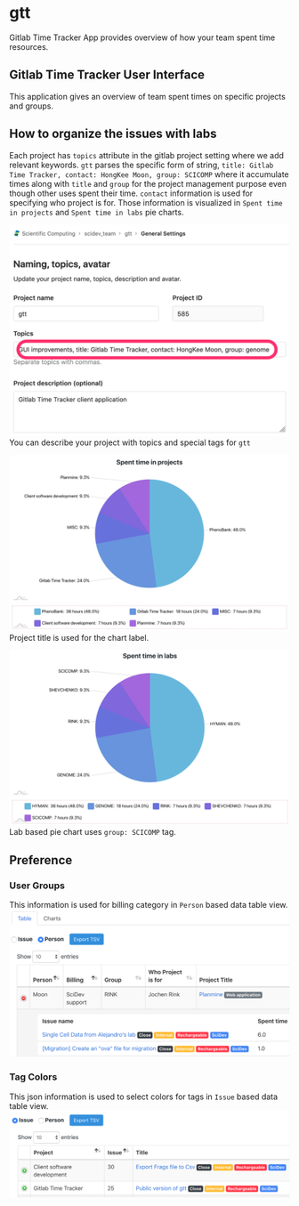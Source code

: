 # gtt
Gitlab Time Tracker App provides overview of how your team spent time resources.


## Gitlab Time Tracker User Interface
This application gives an overview of team spent times on specific projects and groups.

## How to organize the issues with labs
Each project has ```topics``` attribute in the gitlab project setting where we add relevant keywords. ```gtt``` parses the specific form of string, ```title: Gitlab Time Tracker, contact: HongKee Moon, group: SCICOMP``` where it accumulate times along with ```title``` and ```group``` for the project management purpose even though other uses spent their time. ```contact``` information is used for specifying who project is for. Those information is visualized in ```Spent time in projects``` and ```Spent time in labs``` pie charts.

![project_topics](img/gtt_project_topics.png)
You can describe your project with topics and special tags for ```gtt```

![spent_time_in_projects](img/gtt_spent_time_in_projects.png)
Project title is used for the chart label.

![spent_time_in_labs](img/gtt_spent_time_in_labs.png)
Lab based pie chart uses ```group: SCICOMP``` tag.

## Preference

### User Groups
This information is used for billing category in ```Person``` based data table view.
![user_groups](img/gtt_user_groups.png)

### Tag Colors
This json information is used to select colors for tags in ```Issue``` based data table view.
![tag_colors](img/gtt_tag_colors.png)
